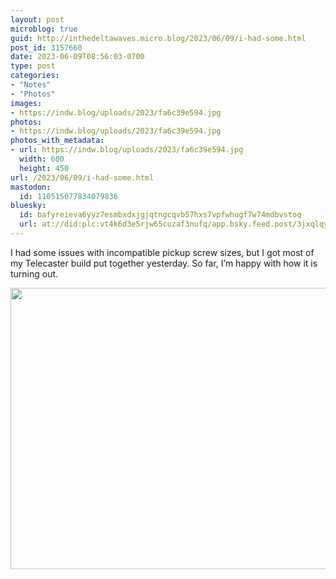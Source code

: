 ```yaml
---
layout: post
microblog: true
guid: http://inthedeltawaves.micro.blog/2023/06/09/i-had-some.html
post_id: 3157660
date: 2023-06-09T08:56:03-0700
type: post
categories:
- "Notes"
- "Photos"
images:
- https://indw.blog/uploads/2023/fa6c39e594.jpg
photos:
- https://indw.blog/uploads/2023/fa6c39e594.jpg
photos_with_metadata:
- url: https://indw.blog/uploads/2023/fa6c39e594.jpg
  width: 600
  height: 450
url: /2023/06/09/i-had-some.html
mastodon:
  id: 110515077834079836
bluesky:
  id: bafyreieva6yyz7esmbxdxjgjqtngcqvb57hxs7vpfwhugf7w74mdbvstoq
  url: at://did:plc:vt4k6d3e5rjw65cuzaf3nufq/app.bsky.feed.post/3jxqlqy7vzz2e
---
```

I had some issues with incompatible pickup screw sizes, but I got most of my Telecaster build put together yesterday. So far, I’m happy with how it is turning out. 

<img src="uploads/2023/fa6c39e594.jpg" width="600" height="450" alt="">
